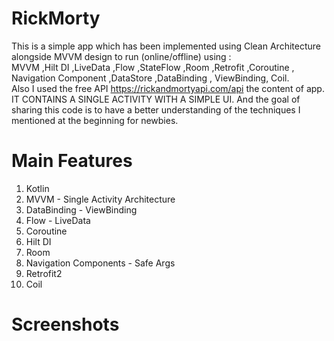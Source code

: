 # RickMorty
This is a simple app which has been implemented using Clean Architecture alongside MVVM design to run (online/offline) using :<br>
      MVVM ,Hilt DI ,LiveData ,Flow ,StateFlow ,Room ,Retrofit ,Coroutine , <br>
      Navigation Component ,DataStore ,DataBinding , ViewBinding, Coil. <br>
Also I used the free API https://rickandmortyapi.com/api the content of app. IT CONTAINS A SINGLE ACTIVITY WITH A SIMPLE UI. And the goal of sharing this code is to have a better understanding of the techniques I mentioned at the beginning for newbies.

# Main Features
1. Kotlin
2. MVVM - Single Activity Architecture
3. DataBinding - ViewBinding
4. Flow - LiveData
5. Coroutine
6. Hilt DI
7. Room
8. Navigation Components - Safe Args
9. Retrofit2
 10. Coil

# Screenshots 
